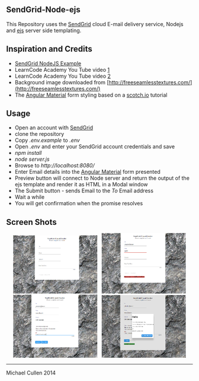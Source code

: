 ## SendGrid-Node-ejs

This Repository uses the [SendGrid](https://sendgrid.com/) cloud E-mail delivery service, Nodejs and [ejs](https://github.com/tj/ejs) server side templating.



## Inspiration and Credits


- [SendGrid NodeJS Example](https://github.com/sendgrid/sendgrid-nodejs-example)
- LearnCode Academy You Tube video [1](https://www.youtube.com/watch?v=zrXOjWICmGw) 
- LearnCode Academy You Tube video [2](https://www.youtube.com/watch?v=FrB8mxdWR7o)
- Background image downloaded from [http://freeseamlesstextures.com/](http://freeseamlesstextures.com/)
- The [Angular Material](https://material.angularjs.org/#/) form styling based on a [scotch.io](https://scotch.io/) tutorial


## Usage

- Open an account with [SendGrid](https://sendgrid.com/)
- clone the repository
- Copy _.env.example_ to _.env_
- Open _.env_ and enter your SendGrid account credentials and save
- _npm install_
- _node server.js_
- Browse to _http://localhost:8080/_
- Enter Email details into the [Angular Material](https://material.angularjs.org/#/) form presented
- Preview button will connect to Node server and return the output of the ejs template and render it as HTML in a Modal window 
- The Submit button - sends Email to the _To_ Email address
- Wait a while
- You will get confirmation when the promise resolves



## Screen Shots


<div align="center">
	<img width="45%" src="screen-shots/sc1.png" alt="Email Form" title="Email Form"</img>
	<img width="5px" height="0px" </img>
	<img width="45%" src="screen-shots/sc2.png" alt="Create Email" title="Create Email"</img>
</div>
<div align="center">
	<img width="45%" src="screen-shots/sc3.png" alt="Email Form" title="Email Form"</img>
	<img width="5px" height="0px" </img>
	<img width="45%" src="screen-shots/preview.png" alt="Create Email" title="Create Email"</img>
</div>

<hr>

Michael Cullen
2014


